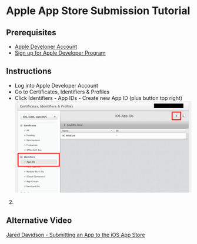 # Apple App Store Submission Tutorial


## Prerequisites
* [Apple Developer Account](https://developer.apple.com/)
* [Sign up for Apple Developer Program](https://developer.apple.com/account/#/membership/)



## Instructions
* Log into Apple Developer Account
* Go to Certificates, Identifiers & Profiles
* Click Identifiers - App IDs - Create new App ID (plus button top right)
![new app id](https://github.com/alex-wap/app-store/blob/master/images/1.png "App IDs")

2.



## Alternative Video


[Jared Davidson - Submitting an App to the iOS App Store](https://www.youtube.com/watch?v=6uX7B8ZfMiw)